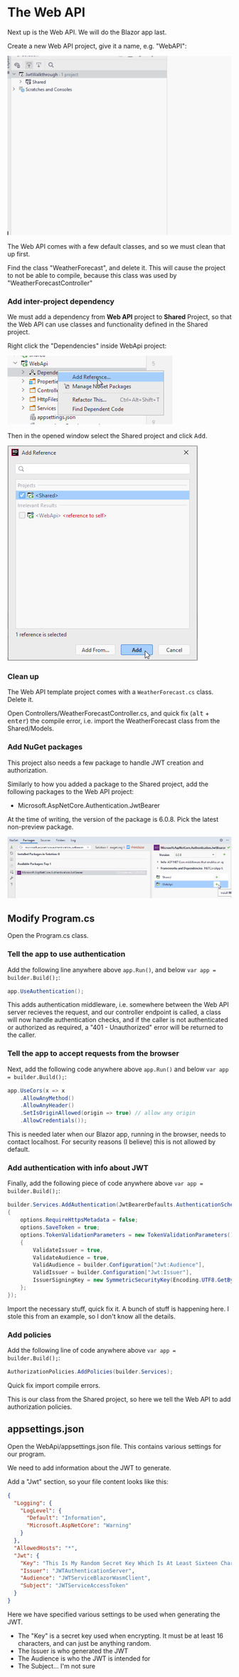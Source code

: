 # The Web API
Next up is the Web API. We will do the Blazor app last.

Create a new Web API project, give it a name, e.g. "WebAPI":

![](Resources/CreateWebAPI.gif)

The Web API comes with a few default classes, and so we must clean that up first.

Find the class "WeatherForecast", and delete it. This will cause the project to not be able to compile, because this class was used by "WeatherForecastController"

### Add inter-project dependency
We must add a dependency from **Web API** project to **Shared** Project, so that the Web API can use classes and functionality defined in the Shared project.

Right click the "Dependencies" inside WebApi project:

![img.png](Resources/AddRef.png)

Then in the opened window select the Shared project and click <kbd>Add</kbd>.

![img_1.png](Resources/SelectShared.png)

### Clean up
The Web API template project comes with a `WeatherForecast.cs` class. Delete it.

Open Controllers/WeatherForecastController.cs, and quick fix (<kbd>alt</kbd> + <kbd>enter</kbd>) the compile error, i.e. import the WeatherForecast class from the Shared/Models.

### Add NuGet packages
This project also needs a few package to handle JWT creation and authorization.

Similarly to how you added a package to the Shared project, add the following packages to the Web API project:

* Microsoft.AspNetCore.Authentication.JwtBearer

At the time of writing, the version of the package is 6.0.8. Pick the latest non-preview package.

![](Resources/AddJwtPackage.png)

## Modify Program.cs
Open the Program.cs class.

### Tell the app to use authentication

Add the following line anywhere above `app.Run()`, and below `var app = builder.Build();`:

```csharp
app.UseAuthentication();
```

This adds authentication middleware, i.e. somewhere between the Web API server recieves the request, and our controller endpoint is called, a class will now handle authentication checks, and if the caller is not authenticated or authorized as required, a "401 - Unauthorized" error will be returned to the caller.

### Tell the app to accept requests from the browser

Next, add the following code anywhere above `app.Run()` and below `var app = builder.Build();`:

```csharp
app.UseCors(x => x
    .AllowAnyMethod()
    .AllowAnyHeader()
    .SetIsOriginAllowed(origin => true) // allow any origin
    .AllowCredentials());
```

This is needed later when our Blazor app, running in the browser, needs to contact localhost. For security reasons (I believe) this is not allowed by default. 

### Add authentication with info about JWT
Finally, add the following piece of code anywhere above `var app = builder.Build();`:

```csharp
builder.Services.AddAuthentication(JwtBearerDefaults.AuthenticationScheme).AddJwtBearer(options =>
{
    options.RequireHttpsMetadata = false;
    options.SaveToken = true;
    options.TokenValidationParameters = new TokenValidationParameters()
    {
        ValidateIssuer = true,
        ValidateAudience = true,
        ValidAudience = builder.Configuration["Jwt:Audience"],
        ValidIssuer = builder.Configuration["Jwt:Issuer"],
        IssuerSigningKey = new SymmetricSecurityKey(Encoding.UTF8.GetBytes(builder.Configuration["Jwt:Key"]))
    };
});
```
Import the necessary stuff, quick fix it.
A bunch of stuff is happening here. I stole this from an example, so I don't know all the details.

### Add policies
Add the following line of code anywhere above `var app = builder.Build();`:

```csharp
AuthorizationPolicies.AddPolicies(builder.Services);
```

Quick fix import compile errors.

This is our class from the Shared project, so here we tell the Web API to add authorization policies.

## appsettings.json
Open the WebApi/appsettings.json file. This contains various settings for our program.

We need to add information about the JWT to generate.

Add a "Jwt" section, so your file content looks like this:

```json
{
  "Logging": {
    "LogLevel": {
      "Default": "Information",
      "Microsoft.AspNetCore": "Warning"
    }
  },
  "AllowedHosts": "*",
  "Jwt": {
    "Key": "This Is My Random Secret Key Which Is At Least Sixteen Characters",
    "Issuer": "JWTAuthenticationServer",
    "Audience": "JWTServiceBlazorWasmClient",
    "Subject": "JWTServiceAccessToken"
  }
}
```

Here we have specified various settings to be used when generating the JWT. 
* The "Key" is a secret key used when encrypting. It must be at least 16 characters, and can just be anything random.
* The Issuer is who generated the JWT
* The Audience is who the JWT is intended for
* The Subject... I'm not sure

